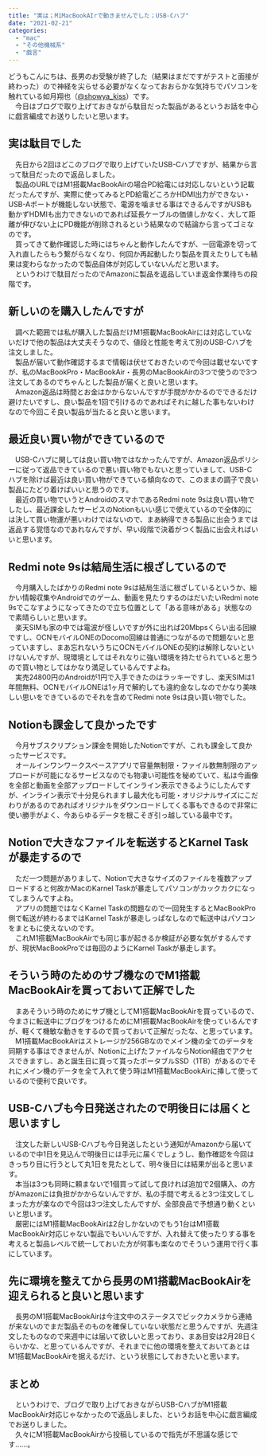 ```yaml
---
title: "実は；M1MacBookAIrで動きませんでした；USB-Cハブ"
date: "2021-02-21"
categories: 
  - "mac"
  - "その他機械系"
  - "戯言"
---
```


どうもこんにちは、長男のお受験が終了した（結果はまだですがテストと面接が終わった）ので神経を尖らせる必要がなくなっておおらかな気持ちでパソコンを触れている如月翔也（[@showya\_kiss](http://twitter.com/showya_kiss)）です。  
　今日はブログで取り上げておきながら駄目だった製品があるというお話を中心に戯言編成でお送りしたいと思います。  

## 実は駄目でした

　先日から2回ほどこのブログで取り上げていたUSB-Cハブですが、結果から言って駄目だったので返品しました。  
　製品のURLではM1搭載MacBookAirの場合PD給電には対応しないという記載だったんですが、実際に使ってみるとPD給電どころかHDMI出力ができない・USB-Aポートが機能しない状態で、電源を噛ませる事はできるんですがUSBも動かずHDMIも出力できないのであれば延長ケーブルの価値しかなく、大して距離が伸びない上にPD機能が削除されるという結果なので結論から言ってゴミなのです。  
　買ってきて動作確認した時にはちゃんと動作したんですが、一回電源を切って入れ直したらもう繋がらなくなり、何回か再起動したり製品を買えたりしても結果は変わらなかったので製品自体が対応していないんだと思います。  
　というわけで駄目だったのでAmazonに製品を返品していま返金作業待ちの段階です。  

## 新しいのを購入したんですが

　調べた範囲では私が購入した製品だけM1搭載MacBookAirには対応していないだけで他の製品は大丈夫そうなので、値段と性能を考えて別のUSB-Cハブを注文しました。  
　製品が届いて動作確認するまで情報は伏せておきたいので今回は載せないですが、私のMacBookPro・MacBookAir・長男のMacBookAirの3つで使うので3つ注文してあるのでちゃんとした製品が届くと良いと思います。  
　Amazon返品は時間とお金はかからないんですが手間がかかるのでできるだけ避けたいですし、良い製品を1回で引けるのであればそれに越した事もないわけなので今回こそ良い製品が当たると良いと思います。  

## 最近良い買い物ができているので

　USB-Cハブに関しては良い買い物ではなかったんですが、Amazon返品ポリシーに従って返品できているので悪い買い物でもないと思っていまして、USB-Cハブを除けば最近は良い買い物ができている傾向なので、このままの調子で良い製品にたどり着けばいいと思うのです。  
　最近の買い物でいうとAndroidのスマホであるRedmi note 9sは良い買い物でしたし、最近課金したサービスのNotionもいい感じで使えているので全体的には決して買い物運が悪いわけではないので、まあ納得できる製品に出会うまでは返品する覚悟なのであれなんですが、早い段階で決着がつく製品に出会えればいいと思います。  

## Redmi note 9sは結局生活に根ざしているので

　今月購入したばかりのRedmi note 9sは結局生活に根ざしているというか、細かい情報収集やAndroidでのゲーム、動画を見たりするのはだいたいRedmi note 9sでこなすようになってきたので立ち位置として「ある意味がある」状態なので素晴らしいと思います。  
　楽天SIMも家の中では電波が怪しいですが外に出れば20Mbpsくらい出る回線ですし、OCNモバイルONEのDocomo回線は普通につながるので問題ないと思っていますし、まあ忘れないうちにOCNモバイルONEの契約は解除しないといけないんですが、現環境としてはそれなりに強い環境を持たせられていると思うので買い物としてはかなり満足しているんですよね。  
　実売24800円のAndroidが1円で入手できたのはラッキーですし、楽天SIMは1年間無料、OCNモバイルONEは1ヶ月で解約しても違約金なしなのでかなり美味しい思いをできているのでそれを含めてRedmi note 9sは良い買い物でした。  

## Notionも課金して良かったです

　今月サブスクリプション課金を開始したNotionですが、これも課金して良かったサービスです。  
　オールインワンワークスペースアプリで容量無制限・ファイル数無制限のアップロードが可能になるサービスなのでも物凄い可能性を秘めていて、私は今画像を全部と動画を全部アップロードしてインライン表示できるようにしたんですが、インライン表示で十分見られますし最大化も可能・オリジナルサイズにこだわりがあるのであればオリジナルをダウンロードしてくる事もできるので非常に使い勝手がよく、今あらゆるデータを根こそぎ引っ越している最中です。  

## Notionで大きなファイルを転送するとKarnel Taskが暴走するので

　ただ一つ問題がありまして、Notionで大きなサイズのファイルを複数アップロードすると何故かMacのKarnel Taskが暴走してパソコンがカックカクになってしまうんですよね。  
　アプリの問題ではなくKarnel Taskの問題なので一回発生するとMacBookPro側で転送が終わるまではKarnel Taskが暴走しっぱなしなので転送中はパソコンをまともに使えないのです。  
　これM1搭載MacBookAirでも同じ事が起きるか検証が必要な気がするんですが、現状MacBookProでは毎回のようにKarnel Taskが暴走します。  

## そういう時のためのサブ機なのでM1搭載MacBookAirを買っておいて正解でした

　まあそういう時のためにサブ機としてM1搭載MacBookAirを買っているので、今まさに転送中にブログをつけるためにM1搭載MacBookAirを使っているんですが、軽くて機敏な動きをするので買っておいて正解だったな、と思っています。  
　M1搭載MacBookAirはストレージが256GBなのでメイン機の全てのデータを同期する事はできませんが、Notionに上げたファイルならNotion経由でアクセスできますし、あと誕生日に買って貰ったポータブルSSD（1TB）があるのでそれにメイン機のデータを全て入れて使う時はM1搭載MacBookAirに挿して使っているので便利で良いです。  

## USB-Cハブも今日発送されたので明後日には届くと思いますし

　注文した新しいUSB-Cハブも今日発送したという通知がAmazonから届いているので中1日を見込んで明後日には手元に届くでしょうし、動作確認を今回はきっちり目に行うとして丸1日を見たとして、明々後日には結果が出ると思います。  
　本当は3つも同時に頼まないで1個買って試して良ければ追加で2個購入、の方がAmazonには負担がかからないんですが、私の手間で考えると3つ注文してしまった方が楽なので今回は3つ注文したんですが、全部良品で予想通り動くといいと思います。  
　厳密にはM1搭載MacBookAirは2台しかないのでもう1台はM1搭載MacBookAir対応じゃない製品でもいいんですが、入れ替えて使ったりする事を考えると製品レベルで統一しておいた方が何事も楽なのでそういう運用で行く事にしています。  

## 先に環境を整えてから長男のM1搭載MacBookAirを迎えられると良いと思います

　長男のM1搭載MacBookAirは今注文中のステータスでビックカメラから連絡が来ないのでまだ製品そのものを確保していない状態だと思うんですが、先週注文したものなので来週中には届いて欲しいと思っており、まあ目安は2月28日くらいかな、と思っているんですが、それまでに他の環境を整えておいてあとはM1搭載MacBookAirを据えるだけ、という状態にしておきたいと思います。  

## まとめ

　というわけで、ブログで取り上げておきながらUSB-CハブがM1搭載MacBookAir対応じゃなかったので返品しました、というお話を中心に戯言編成でお送りしました。  
　久々にM1搭載MacBookAirから投稿しているので指先が不思議な感じです……。
